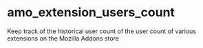 # amo_extension_users_count
Keep track of the historical user count of the user count of various extensions on the Mozilla Addons store
